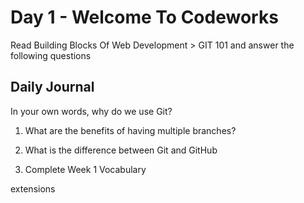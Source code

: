 # Day 1 - Welcome To Codeworks
Read Building Blocks Of Web Development > GIT 101 and answer the following questions

## Daily Journal
In your own words, why do we use Git?

1. What are the benefits of having multiple branches?

2. What is the difference between Git and GitHub

3. Complete Week 1 Vocabulary

extensions